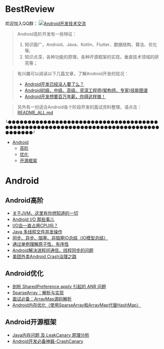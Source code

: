 # BestReview

欢迎加入QQ群：
<a target="_blank" href="//shang.qq.com/wpa/qunwpa?idkey=5867e988b85eecbb8c50bedab9810624fc017ce71098ae9394e7c935a4125281"><img border="0" src="http://pub.idqqimg.com/wpa/images/group.png" alt="Android开发技术交流" title="Android开发技术交流"></a>

> Android高阶开发有一些特征：  
> 1. 知识面广，Android、Java、Kotlin、Flutter、数据结构、算法、优化等;
> 2. 知识点深，各种功能的原理，各种开源框架的实现，垂直技术领域的研究等；

> 有兴趣可以阅读以下几篇文章，了解Android开发的现况：
> - [Android开发已经没人要了么？](https://blog.csdn.net/ddnosh/article/details/105193667)  
> - [Android初级、中级、高级、资深工程师(架构师、专家)技能图谱](https://blog.csdn.net/ddnosh/article/details/108172983)  
> - [Android开发想要百万年薪，你得这样做！](https://blog.csdn.net/ddnosh/article/details/105193480)  

> 另外有一份适合Android各个阶段开发的面试资料整理，请点击：[README_ALL.md](https://github.com/ddnosh/BestReview/blob/master/README_ALL.md)  

╰●●●●●●●●●●●●●●●●●●●●●●●●●●●●●●●●●●●●●●●●●●●●●●●●●●●●●●●●●●●●●●●●●●●●●●●●●●●●●●●●●●●●╯


- [Android](#Android)
  - [高阶](#Android高阶)
  - [优化](#Android优化)
  - [开源框架](#Android开源框架)
  
# Android
## Android高阶
- [关于JVM，这里有你想知道的一切](https://blog.csdn.net/ddnosh/article/details/108256587)  
- [Android I/O 那些事儿](https://isuperqiang.cn/post/android-io-na-xie-shi-er/)  
- [I/O会一直占用CPU吗？](https://www.zhihu.com/question/27734728)  
- [Java 多线程文件并发操作](https://www.jianshu.com/p/89cad15fff31)  
- [同步、异步、阻塞、非阻塞IO总结（IO模型总结）](https://blog.csdn.net/qq_36573828/article/details/89149057)  
- [通过单例理解原子性、有序性](https://mp.weixin.qq.com/s/zn8e7nKUPXq4G4CzyE7rPA)  
- [Android解决进程间通信，线程同步的问题](https://blog.csdn.net/zy_style/article/details/53913795)  
- [美团外卖Android Crash治理之路](https://tech.meituan.com/2018/06/14/waimai-android-crash.html)  

## Android优化
- [剖析 SharedPreference apply 引起的 ANR 问题](https://www.jianshu.com/p/9ae0f6842689)  
- [SparseArray：解析与实现](https://segmentfault.com/a/1190000017920239)  
- [面试必备：ArrayMap源码解析](https://www.jianshu.com/p/1fb660978b14)  
- [Android内存优化（使用SparseArray和ArrayMap代替HashMap）](https://blog.csdn.net/u010687392/article/details/47809295)  

## Android开源框架
- [Java内存问题 及 LeakCanary 原理分析](https://juejin.im/post/6844903583129796622)  
- [Android开发必备神器-CrashCanary](https://blog.csdn.net/BigBoySunshine/article/details/106645979)  

